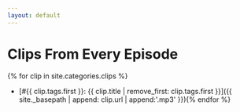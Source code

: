 ```yaml
---
layout: default
---
```


Clips From Every Episode
========================

{% for clip in site.categories.clips %}
- [#{{ clip.tags.first }}: {{ clip.title | remove_first: clip.tags.first }}]({{ site._basepath | append: clip.url | append:'.mp3' }}){% endfor %}